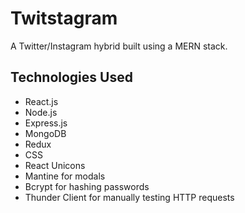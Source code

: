 # Twitstagram

A Twitter/Instagram hybrid built using a MERN stack.

## Technologies Used

* React.js
* Node.js
* Express.js
* MongoDB
* Redux
* CSS
* React Unicons
* Mantine for modals
* Bcrypt for hashing passwords
* Thunder Client for manually testing HTTP requests

